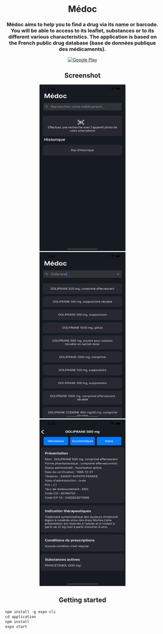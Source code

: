 <h1 align="center">Médoc</h1>

<h3 align="center">
Médoc aims to help you to find a drug via its name or barcode. You will be able to access to its leaflet, substances or to its different various characteristics. The application is based on the French public drug database (base de données publique des médicaments).
</h3>

<div align="center">
<a href="https://play.google.com/store/apps/details?id=com.maxgfr.mehdicament">
   <img src="https://lh3.googleusercontent.com/1hJj6Aw2k6cEyFu10xdj5riLo0wBGFKE5XnbGaymhgo1z8Tsr8EpfJr2jbQFRxDONvwk6lak-62F2Fx7-_jp-ykJKA=w1000" alt="Google Play" height="70" width="200"/>
</a>
</div>

<h2 align="center"> Screenshot </h2>

<div align="center">
  <img src="https://github.com/maxgfr/medoc/blob/master/assets/ios/Simulator%20Screen%20Shot%20-%20iPhone%20Xs%20Max%20-%202019-07-09%20at%2014.48.57.png" height="540" width="280"/>
  <img src="https://github.com/maxgfr/medoc/blob/master/assets/ios/Simulator%20Screen%20Shot%20-%20iPhone%20Xs%20Max%20-%202019-07-09%20at%2014.49.17.png" height="540" width="280"/>
  <img src="https://github.com/maxgfr/medoc/blob/master/assets/ios/Simulator%20Screen%20Shot%20-%20iPhone%20Xs%20Max%20-%202019-07-09%20at%2014.49.22.png" height="540" width="280"/>
</div>

<h2 align="center">Getting started</h2>

```
npm install -g expo-cli
cd application
npm install
expo start
```
